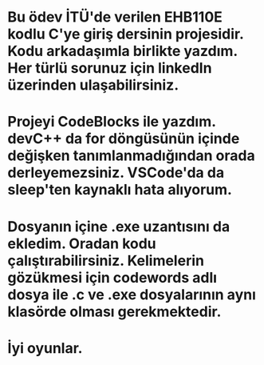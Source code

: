 # Bu ödev İTÜ'de verilen EHB110E kodlu C'ye giriş dersinin projesidir. Kodu arkadaşımla birlikte yazdım. Her türlü sorunuz için linkedIn üzerinden ulaşabilirsiniz.
# Projeyi CodeBlocks ile yazdım. devC++ da for döngüsünün içinde değişken tanımlanmadığından orada derleyemezsiniz. VSCode'da da sleep'ten kaynaklı hata alıyorum. 
# Dosyanın içine .exe uzantısını da ekledim. Oradan kodu çalıştırabilirsiniz. Kelimelerin gözükmesi için codewords adlı dosya ile .c ve .exe dosyalarının aynı klasörde olması gerekmektedir.
# İyi oyunlar.
